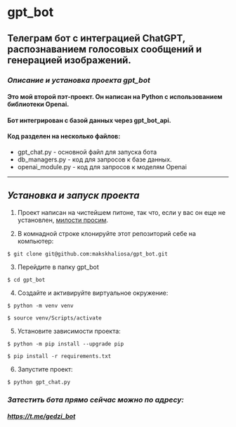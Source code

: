 # gpt_bot
## Телеграм бот с интеграцией ChatGPT, распознаванием голосовых сообщений и генерацией изображений.
### *Описание и установка проекта gpt_bot*
#### Это мой второй пэт-проект. Он написан на Python с использованием библиотеки Openai.
#### Бот интегрирован с базой данных через gpt_bot_api.
#### Код разделен на несколько файлов:
* gpt_chat.py - основной файл для запуска бота
* db_managers.py - код для запросов к базе данных.
* openai_module.py - код для запросов к моделям Openai
---
## *Установка и запуск проекта*
1. Проект написан на чистейшем питоне, так что, если у вас он еще не установлен,
[милости просим](https://www.python.org/downloads/).

2. В комнадной строке клонируйте этот репозиторий себе на компьютер:
```
$ git clone git@github.com:makskhaliosa/gpt_bot.git
```

3. Перейдите в папку gpt_bot
```
$ cd gpt_bot
```

4. Создайте и активируйте виртуальное окружение:
```
$ python -m venv venv

$ source venv/Scripts/activate
```

5. Установите зависимости проекта:
```
$ python -m pip install --upgrade pip

$ pip install -r requirements.txt
```


6. Запустите проект:
```
$ python gpt_chat.py
```

### *Затестить бота прямо сейчас можно по адресу:*
##### https://t.me/gedzi_bot
